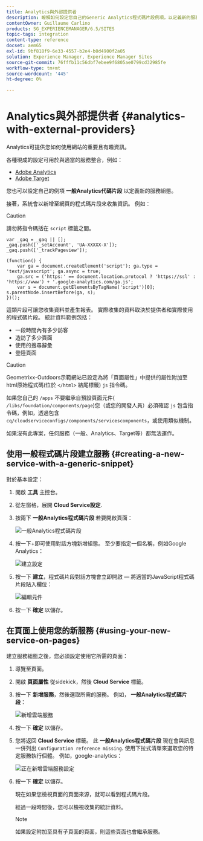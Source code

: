 ```yaml
---
title: Analytics與外部提供者
description: 瞭解如何設定您自己的Generic Analytics程式碼片段例項，以定義新的服務設定。
contentOwner: Guillaume Carlino
products: SG_EXPERIENCEMANAGER/6.5/SITES
topic-tags: integration
content-type: reference
docset: aem65
exl-id: 9bf818f9-6e33-4557-b2e4-b0d4900f2a05
solution: Experience Manager, Experience Manager Sites
source-git-commit: 76fffb11c56dbf7ebee9f6805ae0799cd32985fe
workflow-type: tm+mt
source-wordcount: '445'
ht-degree: 0%

---
```



# Analytics與外部提供者 {#analytics-with-external-providers}

Analytics可提供您如何使用網站的重要且有趣資訊。

各種現成的設定可用於與適當的服務整合，例如：

* [Adobe Analytics](/help/sites-administering/adobeanalytics.md)
* [Adobe Target](/help/sites-administering/target.md)

您也可以設定自己的例項 **一般Analytics代碼片段** 以定義新的服務組態。

接著，系統會以新增至網頁的程式碼片段來收集資訊。 例如：

>[!CAUTION]
>
>請勿將指令碼括在 `script` 標籤之間。

```
var _gaq = _gaq || [];
_gaq.push(['_setAccount', 'UA-XXXXX-X']);
_gaq.push(['_trackPageview']);

(function() {
    var ga = document.createElement('script'); ga.type = 'text/javascript'; ga.async = true;
    ga.src = ('https:' == document.location.protocol ? 'https://ssl' : 'https://www') + '.google-analytics.com/ga.js';
    var s = document.getElementsByTagName('script')[0]; s.parentNode.insertBefore(ga, s);
})();
```

這類片段可讓您收集資料並產生報表。 實際收集的資料取決於提供者和實際使用的程式碼片段。 統計資料範例包括：

* 一段時間內有多少訪客
* 造訪了多少頁面
* 使用的搜尋辭彙
* 登陸頁面

>[!CAUTION]
>
>Geometrixx-Outdoors示範網站已設定為將「頁面屬性」中提供的屬性附加至html原始程式碼(位於 `</html>` 結尾標籤) `js` 指令碼。
>
>如果您自己的 `/apps` 不要繼承自預設頁面元件( `/libs/foundation/components/page`)您（或您的開發人員）必須確認 `js` 包含指令碼，例如，透過包含 `cq/cloudserviceconfigs/components/servicescomponents`，或使用類似機制。
>
>如果沒有此專案，任何服務（一般、Analytics、Target等）都無法運作。

## 使用一般程式碼片段建立服務 {#creating-a-new-service-with-a-generic-snippet}

對於基本設定：

1. 開啟 **工具** 主控台。
1. 從左窗格，展開 **Cloud Service設定**.
1. 按兩下 **一般Analytics程式碼片段** 若要開啟頁面：

   ![一般Analytics程式碼片段](assets/analytics_genericoverview.png)

1. 按一下+即可使用對話方塊新增組態。 至少要指定一個名稱，例如Google Analytics：

   ![建立設定](assets/analytics_addconfig.png)

1. 按一下 **建立**，程式碼片段對話方塊會立即開啟 — 將適當的JavaScript程式碼片段貼入欄位：

   ![編輯元件](assets/analytics_snippet.png)

1. 按一下 **確定** 以儲存。

## 在頁面上使用您的新服務 {#using-your-new-service-on-pages}

建立服務組態之後，您必須設定使用它所需的頁面：

1. 導覽至頁面。
1. 開啟 **頁面屬性** 從sidekick，然後 **Cloud Service** 標籤。
1. 按一下 **新增服務**，然後選取所需的服務。 例如， **一般Analytics程式碼片段**：

   ![新增雲端服務](assets/analytics_selectservice.png)

1. 按一下 **確定** 以儲存。
1. 您將返回 **Cloud Service** 標籤。 此 **一般Analytics程式碼片段** 現在會與訊息一併列出 `Configuration reference missing`. 使用下拉式清單來選取您的特定服務執行個體。 例如，google-analytics：

   ![正在新增雲端服務設定](assets/analytics_selectspecificservice.png)

1. 按一下 **確定** 以儲存。

   現在如果您檢視頁面的頁面來源，就可以看到程式碼片段。

   經過一段時間後，您可以檢視收集的統計資料。

   >[!NOTE]
   >
   >如果設定附加至具有子頁面的頁面，則這些頁面也會繼承服務。
